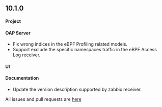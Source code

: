 ## 10.1.0

#### Project


#### OAP Server
* Fix wrong indices in the eBPF Profiling related models.
* Support exclude the specific namespaces traffic in the eBPF Access Log receiver.


#### UI


#### Documentation
* Update the version description supported by zabbix receiver.


All issues and pull requests are [here](https://github.com/apache/skywalking/milestone/205?closed=1)

